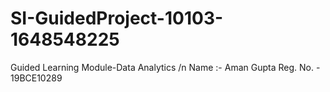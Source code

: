 # SI-GuidedProject-10103-1648548225
Guided Learning Module-Data Analytics /n
Name :- Aman Gupta    Reg. No. - 19BCE10289
